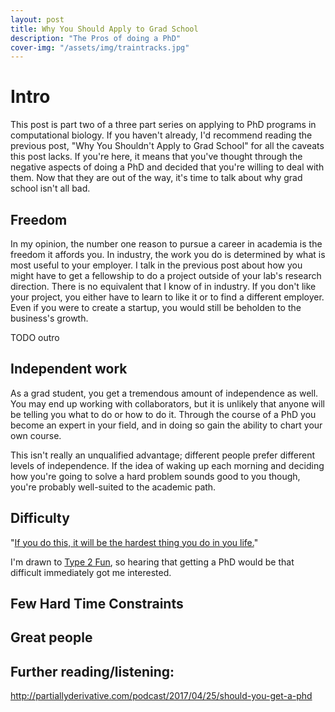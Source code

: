 ```yaml
---
layout: post
title: Why You Should Apply to Grad School
description: "The Pros of doing a PhD"
cover-img: "/assets/img/traintracks.jpg"
---
```


# Intro
This post is part two of a three part series on applying to PhD programs in computational biology.
If you haven't already, I'd recommend reading the previous post, "Why You Shouldn't Apply to Grad School" for all the caveats this post lacks.
If you're here, it means that you've thought through the negative aspects of doing a PhD and decided that you're willing to deal with them.
Now that they are out of the way, it's time to talk about why grad school isn't all bad.

## Freedom
In my opinion, the number one reason to pursue a career in academia is the freedom it affords you.
In industry, the work you do is determined by what is most useful to your employer.
I talk in the previous post about how you might have to get a fellowship to do a project outside of your lab's research direction.
There is no equivalent that I know of in industry.
If you don't like your project, you either have to learn to like it or to find a different employer.
Even if you were to create a startup, you would still be beholden to the business's growth.

TODO outro

## Independent work
As a grad student, you get a tremendous amount of independence as well.
You may end up working with collaborators, but it is unlikely that anyone will be telling you what to do or how to do it.
Through the course of a PhD you become an expert in your field, and in doing so gain the ability to chart your own course.

This isn't really an unqualified advantage; different people prefer different levels of independence.
If the idea of waking up each morning and deciding how you're going to solve a hard problem sounds good to you though, you're probably well-suited to the academic path.

## Difficulty
"[If you do this, it will be the hardest thing you do in you life.](http://partiallyderivative.com/podcast/2017/04/25/should-you-get-a-phd)"                                                                

I'm drawn to [Type 2 Fun](https://www.rei.com/blog/climb/fun-scale), so hearing that getting a PhD would be that difficult immediately got me interested.

## Few Hard Time Constraints

## Great people

## Further reading/listening:
http://partiallyderivative.com/podcast/2017/04/25/should-you-get-a-phd
